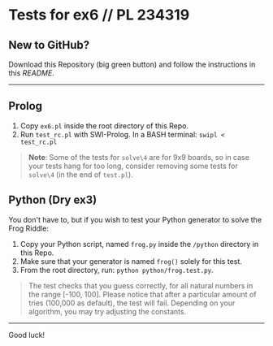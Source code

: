 # Tests for ex6 // PL 234319

## New to GitHub?

Download this Repository (big green button) and follow the instructions in this _README_.

---

## Prolog

1. Copy `ex6.pl` inside the root directory of this Repo.
2. Run `test_rc.pl` with SWI-Prolog. In a BASH terminal: `swipl < test_rc.pl`

> **Note**: Some of the tests for `solve\4` are for 9x9 boards, so in case your tests hang for too long, consider removing some tests for `solve\4` (in the end of `test.pl`).


## Python (Dry ex3)

You don't have to, but if you wish to test your Python generator to solve the Frog Riddle:

1. Copy your Python script, named `frog.py` inside the `/python` directory in this Repo.
1. Make sure that your generator is named `frog()` solely for this test.
1. From the root directory, run: `python python/frog.test.py`.

> The test checks that you guess correctly, for all natural numbers in the range \[-100, 100\]. Please notice that after a particular amount of tries (100,000 as default), the test will fail. Depending on your algorithm, you may try adjusting the constants.

---

Good luck!
